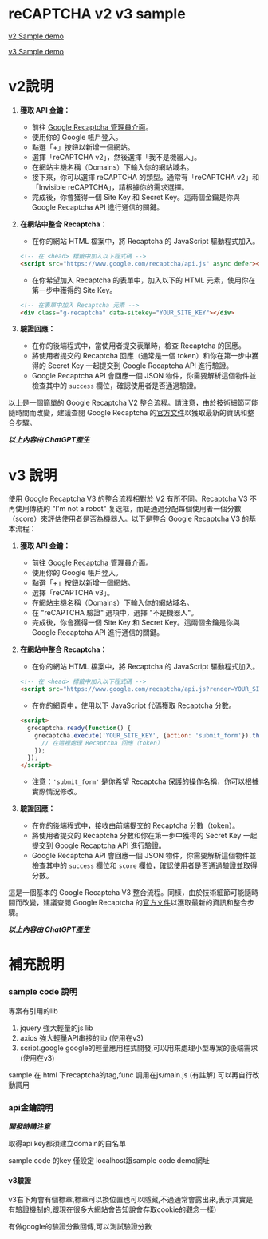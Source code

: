 # reCAPTCHA v2 v3 sample

[v2 Sample demo](https://lightchen1101.github.io/recaptcha-sample/)

[v3 Sample demo](https://lightchen1101.github.io/recaptcha-sample/recapchat-v3.html)

# v2說明

1. **獲取 API 金鑰：**
   - 前往 [Google Recaptcha 管理員介面](https://www.google.com/recaptcha)。
   - 使用你的 Google 帳戶登入。
   - 點選「+」按鈕以新增一個網站。
   - 選擇「reCAPTCHA v2」，然後選擇「我不是機器人」。
   - 在網站主機名稱（Domains）下輸入你的網站域名。
   - 接下來，你可以選擇 reCAPTCHA 的類型。通常有「reCAPTCHA v2」和「Invisible reCAPTCHA」，請根據你的需求選擇。
   - 完成後，你會獲得一個 Site Key 和 Secret Key。這兩個金鑰是你與 Google Recaptcha API 進行通信的關鍵。

2. **在網站中整合 Recaptcha：**
   - 在你的網站 HTML 檔案中，將 Recaptcha 的 JavaScript 驅動程式加入。
   ```html
   <!-- 在 <head> 標籤中加入以下程式碼 -->
   <script src="https://www.google.com/recaptcha/api.js" async defer></script>
   ```
   - 在你希望加入 Recaptcha 的表單中，加入以下的 HTML 元素，使用你在第一步中獲得的 Site Key。
   ```html
   <!-- 在表單中加入 Recaptcha 元素 -->
   <div class="g-recaptcha" data-sitekey="YOUR_SITE_KEY"></div>
   ```

3. **驗證回應：**
   - 在你的後端程式中，當使用者提交表單時，檢查 Recaptcha 的回應。
   - 將使用者提交的 Recaptcha 回應（通常是一個 token）和你在第一步中獲得的 Secret Key 一起提交到 Google Recaptcha API 進行驗證。
   - Google Recaptcha API 會回應一個 JSON 物件，你需要解析這個物件並檢查其中的 `success` 欄位，確認使用者是否通過驗證。

以上是一個簡單的 Google Recaptcha V2 整合流程。請注意，由於技術細節可能隨時間而改變，建議查閱 Google Recaptcha 的[官方文件](https://developers.google.com/recaptcha/intro)以獲取最新的資訊和整合步驟。

**_以上內容由 ChatGPT產生_**

# v3 說明

使用 Google Recaptcha V3 的整合流程相對於 V2 有所不同。Recaptcha V3 不再使用傳統的 "I'm not a robot" 复选框，而是通過分配每個使用者一個分數（score）來評估使用者是否為機器人。以下是整合 Google Recaptcha V3 的基本流程：

1. **獲取 API 金鑰：**
   - 前往 [Google Recaptcha 管理員介面](https://www.google.com/recaptcha)。
   - 使用你的 Google 帳戶登入。
   - 點選「+」按鈕以新增一個網站。
   - 選擇「reCAPTCHA v3」。
   - 在網站主機名稱（Domains）下輸入你的網站域名。
   - 在 "reCAPTCHA 驗證" 選項中，選擇 "不是機器人"。
   - 完成後，你會獲得一個 Site Key 和 Secret Key。這兩個金鑰是你與 Google Recaptcha API 進行通信的關鍵。

2. **在網站中整合 Recaptcha：**
   - 在你的網站 HTML 檔案中，將 Recaptcha 的 JavaScript 驅動程式加入。
   ```html
   <!-- 在 <head> 標籤中加入以下程式碼 -->
   <script src="https://www.google.com/recaptcha/api.js?render=YOUR_SITE_KEY"></script>
   ```
   - 在你的網頁中，使用以下 JavaScript 代碼獲取 Recaptcha 分數。
   ```html
   <script>
     grecaptcha.ready(function() {
       grecaptcha.execute('YOUR_SITE_KEY', {action: 'submit_form'}).then(function(token) {
         // 在這裡處理 Recaptcha 回應（token）
       });
     });
   </script>
   ```
   - 注意：`'submit_form'` 是你希望 Recaptcha 保護的操作名稱，你可以根據實際情況修改。

3. **驗證回應：**
   - 在你的後端程式中，接收由前端提交的 Recaptcha 分數（token）。
   - 將使用者提交的 Recaptcha 分數和你在第一步中獲得的 Secret Key 一起提交到 Google Recaptcha API 進行驗證。
   - Google Recaptcha API 會回應一個 JSON 物件，你需要解析這個物件並檢查其中的 `success` 欄位和 `score` 欄位，確認使用者是否通過驗證並取得分數。

這是一個基本的 Google Recaptcha V3 整合流程。同樣，由於技術細節可能隨時間而改變，建議查閱 Google Recaptcha 的[官方文件](https://developers.google.com/recaptcha/docs/v3)以獲取最新的資訊和整合步驟。

_**以上內容由 ChatGPT產生**_

# 補充說明

### sample code 說明 

專案有引用的lib

1. jquery 強大輕量的js lib
1. axios 強大輕量API串接的lib (使用在v3)
1. script.google google的輕量應用程式開發,可以用來處理小型專案的後端需求(使用在v3)

sample 在
html 下recaptcha的tag,func 調用在js/main.js (有註解)
可以再自行改動調用

### api金鑰說明

***開發時請注意***

取得api key都須建立domain的白名單

sample code 的key 僅設定 localhost跟sample code demo網址

####  v3驗證

v3右下角會有個標章,標章可以換位置也可以隱藏,不過通常會露出來,表示其實是有驗證機制的,跟現在很多大網站會告知說會存取cookie的觀念一樣)

有做google的驗證分數回傳,可以測試驗證分數



